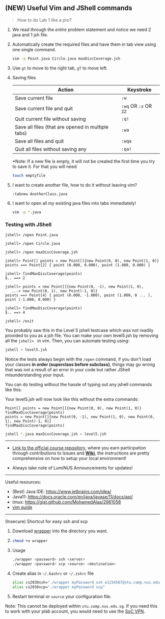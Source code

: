 ## (NEW) Useful Vim and JShell commands

> How to do Lab 1 like a pro?

1. We read through the *entire* problem statement and notice we need 2 java and 1 jsh file.

2. Automatically create the required files and have them in tab view using one single command.

   ```bash
   vim -p Point.java Circle.java maxDiscCoverage.jsh
   ```

3. Use `gt` to move to the right tab, `gT` to move left.

4. Saving files

   | Action                                            | Keystroke            |
   | ------------------------------------------------- | -------------------- |
   | Save current file                                 | `:w`                 |
   | Save current file and quit                        | `:wq` OR `:x` OR `ZZ` |
   | Quit current file without saving                  | `:q!`                |
   | Save all files (that are opened in multiple tabs) | `:wa`                |
   | Save all files and quit                           | `:wqa`               |
   | Quit all files without saving any                 | `:qa!`               |

   *Note: If a new file is empty, it will not be created the first time you try to save it. For that you will need

   ```bash
   touch emptyfile
   ```

5. I want to create another file, how to do it without leaving vim?

   ```
   :tabnew AnotherClass.java
   ```
   
6. I want to open all my existing java files into tabs immediately!

   ```bash
   vim -p *.java
   ```

### Testing with JShell

```
jshell> /open Point.java 

jshell> /open Circle.java 

jshell> /open maxDiscCoverage.jsh 

jshell> Point[] points = new Point[]{new Point(0, 0), new Point(1, 0)}
points ==> Point[2] { point (0.000, 0.000), point (1.000, 0.000) }

jshell> findMaxDiscCoverage(points)
$.. ==> 2

jshell> points = new Point[]{new Point(0, -1), new Point(1, 0),
   ...> new Point(0, 1), new Point(-1, 0)}
points ==> Point[4] { point (0.000, -1.000), point (1.000, 0 ... ), point (-1.000, 0.000) }

jshell> findMaxDiscCoverage(points)
$.. ==> 4

jshell> /exit
```

You probably saw this in the Level 5 jshell testcase which was not readily provided to you as a jsh file. You can make your own level5.jsh by removing all the `jshell> ` in vim. Then, you can automate testing using:

```bash
jshell < level5.jsh
```

Notice the tests always begin with the `/open` command, if you don't load your classes **in order (superclass before subclass)**, things may go wrong that was not a result of an error in your code but rather JShell misunderstanding your input.

You can do testing without the hassle of typing out any jshell commands like this:

Your level5.jsh will now look like this without the extra commands:

```jsh
Point[] points = new Point[]{new Point(0, 0), new Point(1, 0)}
findMaxDiscCoverage(points)
points = new Point[]{new Point(0, -1), new Point(1, 0), new Point(0, 1), new Point(-1, 0)}
findMaxDiscCoverage(points)
```

```bash
jshell *.java maxDiscCoverage.jsh < level5.jsh
```

------

- [Link to the official course repository](https://github.com/nus-cs2030/2122-s1), where you earn participation through contributions to Issues and [**Wiki**](https://github.com/nus-cs2030/2122-s1/wiki), the instructions are pretty comprehensive on how to setup your local environment!

- Always take note of LumiNUS Announcements for updates!

------

Useful resources:

- (Best) Java IDE: https://www.jetbrains.com/idea/
- Java11: https://docs.oracle.com/en/java/javase/11/docs/api/
- tmux: https://gist.github.com/MohamedAlaa/2961058
- [vim guide](vimkeys.pdf)

------

(Insecure) Shortcut for easy ssh and scp

1. Download [wrapper](wrapper) into the directory you want.

2. ```bash
   chmod +x wrapper
   ```

3. Usage

   ```bash
   ./wrapper <password> ssh <server>
   ./wrapper <password> scp <source> <destination>
   ```

4. Create alias in `~/.bashrc` or `~/.zshrc` file

   ```bash
   alias cs2030ssh="./wrapper myPassword ssh e1234567@stu.comp.nus.edu.sg"
   alias cs2030scp="./wrapper myPassword scp"
   ```

5. Restart terminal or `source` your configuration file.

Note: This cannot be deployed within `stu.comp.nus.edu.sg`. If you need this to work with your plab account, you would need to use the [SoC VPN](https://webvpn.comp.nus.edu.sg/).